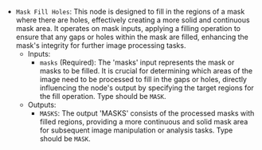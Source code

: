 - `Mask Fill Holes`: This node is designed to fill in the regions of a mask where there are holes, effectively creating a more solid and continuous mask area. It operates on mask inputs, applying a filling operation to ensure that any gaps or holes within the mask are filled, enhancing the mask's integrity for further image processing tasks.
    - Inputs:
        - `masks` (Required): The 'masks' input represents the mask or masks to be filled. It is crucial for determining which areas of the image need to be processed to fill in the gaps or holes, directly influencing the node's output by specifying the target regions for the fill operation. Type should be `MASK`.
    - Outputs:
        - `MASKS`: The output 'MASKS' consists of the processed masks with filled regions, providing a more continuous and solid mask area for subsequent image manipulation or analysis tasks. Type should be `MASK`.
